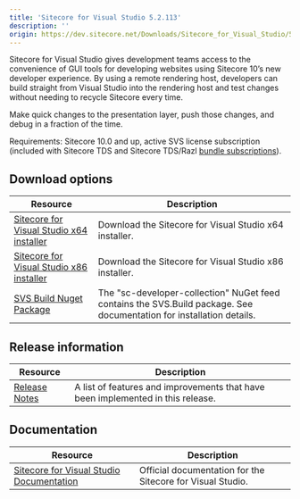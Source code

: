 ```yaml
---
title: 'Sitecore for Visual Studio 5.2.113'
description: ''
origin: https://dev.sitecore.net/Downloads/Sitecore_for_Visual_Studio/5x/Sitecore_for_Visual_Studio_52113.aspx
---
```


Sitecore for Visual Studio gives development teams access to the convenience of GUI tools for developing websites using Sitecore 10’s new developer experience. By using a remote rendering host, developers can build straight from Visual Studio into the rendering host and test changes without needing to recycle Sitecore every time.

Make quick changes to the presentation layer, push those changes, and debug in a fraction of the time.

Requirements: Sitecore 10.0 and up, active SVS license subscription (included with Sitecore TDS and Sitecore TDS/Razl [bundle subscriptions](https://www.teamdevelopmentforsitecore.com/Download/SVS)).

## Download options

| Resource                                                                                                                                                                                       | Description                                                                                                          |
| ---------------------------------------------------------------------------------------------------------------------------------------------------------------------------------------------- | -------------------------------------------------------------------------------------------------------------------- |
| [Sitecore for Visual Studio x64 installer](https://scdp.blob.core.windows.net/downloads/Sitecore%20for%20Visual%20Studio/5x/Sitecore%20for%20Visual%20Studio%2052113/Secure/SVS.VSIX.x64.vsix) | Download the Sitecore for Visual Studio x64 installer.                                                               |
| [Sitecore for Visual Studio x86 installer](https://scdp.blob.core.windows.net/downloads/Sitecore%20for%20Visual%20Studio/5x/Sitecore%20for%20Visual%20Studio%2052113/Secure/SVS.VSIX.x86.vsix) | Download the Sitecore for Visual Studio x86 installer.                                                               |
| [SVS Build Nuget Package](https://sitecore.myget.org/feed/sc-developer-collection/package/nuget/SVS.Build)                                                                                     | The "sc-developer-collection" NuGet feed contains the SVS.Build package. See documentation for installation details. |

## Release information

| Resource                                                                                                 | Description                                                                     |
| -------------------------------------------------------------------------------------------------------- | ------------------------------------------------------------------------------- |
| [Release Notes](/downloads/Sitecore_for_Visual_Studio/5x/Sitecore_for_Visual_Studio_52113/Release_Notes) | A list of features and improvements that have been implemented in this release. |

## Documentation

| Resource                                                                                                                                  | Description                                                |
| ----------------------------------------------------------------------------------------------------------------------------------------- | ---------------------------------------------------------- |
| [Sitecore for Visual Studio Documentation](https://doc.sitecore.com/xp/en/developers/101/developer-tools/sitecore-for-visual-studio.html) | Official documentation for the Sitecore for Visual Studio. |
